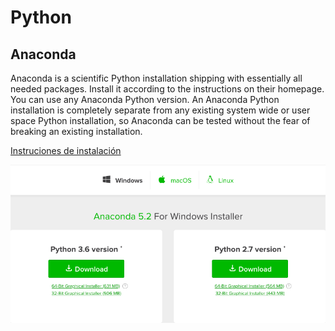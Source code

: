 # Python

## Anaconda

Anaconda is a scientific Python installation shipping with essentially all needed packages. Install it according to the instructions on their homepage. You can use any Anaconda Python version. An Anaconda Python installation is completely separate from any existing system wide or user space Python installation, so Anaconda can be tested without the fear of breaking an existing installation.

[Instruciones de instalación](https://www.anaconda.com/download/)


![alt text](https://github.com/pjcv89/Python/blob/master/imagenes/anaconda_instructions.png "Logo Title Text 1")
